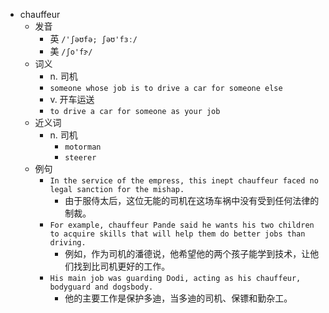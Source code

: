 - chauffeur
  - 发音
    - 英 `/'ʃəʊfə; ʃəʊ'fɜː/`
    - 美 `/ʃo'fɝ/`
  - 词义
    - n. 司机
    - `someone whose job is to drive a car for someone else`
    - v. 开车运送
    - `to drive a car for someone as your job`
  - 近义词
    - n. 司机
      - `motorman`
      - `steerer`
  - 例句
    - `In the service of the empress, this inept chauffeur faced no legal sanction for the mishap.`
      - 由于服侍太后，这位无能的司机在这场车祸中没有受到任何法律的制裁。
    - `For example, chauffeur Pande said he wants his two children to acquire skills that will help them do better jobs than driving.`
      - 例如，作为司机的潘德说，他希望他的两个孩子能学到技术，让他们找到比司机更好的工作。
    - `His main job was guarding Dodi, acting as his chauffeur, bodyguard and dogsbody.`
      - 他的主要工作是保护多迪，当多迪的司机、保镖和勤杂工。

